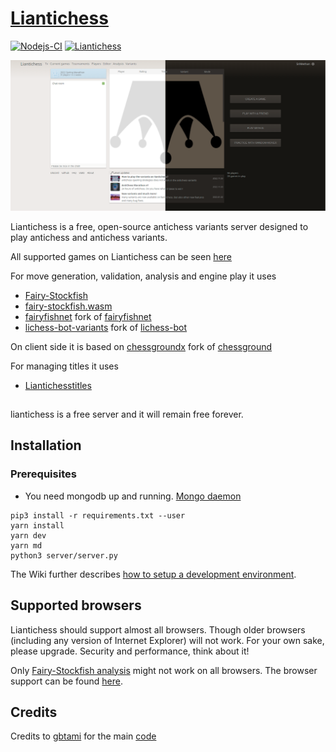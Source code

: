 # [Liantichess](https://liantichess.herokuapp.com)

[![Nodejs-CI](https://github.com/SriMethan/Liantichess/actions/workflows/nodejs.yml/badge.svg)](https://github.com/SriMethan/Liantichess/actions/workflows/nodejs.yml) [![Liantichess](https://img.shields.io/badge/Liantichess-%40players-blue.svg)](https://liantichess.herokuapp.com/players)

![Liantichess lobby](liantichess-lobby.png)

Liantichess is a free, open-source antichess variants server designed to play antichess and antichess variants.

All supported games on Liantichess can be seen [here](https://liantichess.herokuapp.com/variants)

For move generation, validation, analysis and engine play it uses
- [Fairy-Stockfish](https://github.com/ianfab/Fairy-Stockfish)
- [fairy-stockfish.wasm](https://github.com/theyobots/stockfish.wasm)
- [fairyfishnet](https://github.com/theyobots/fairyfishnet) fork of [fairyfishnet](https://github.com/gbtami/fairyfishnet)
- [lichess-bot-variants](https://github.com/gbtami/lichess-bot-variants) fork of [lichess-bot](https://github.com/ShailChoksi/lichess-bot)

On client side it is based on [chessgroundx](https://github.com/gbtami/chessgroundx) fork of [chessground](https://github.com/ornicar/chessground)

For managing titles it uses
- [Liantichesstitles](https://github.com/SriMethan/liantichesstitles)

##

liantichess is a free server and it will remain free forever.

## Installation

### Prerequisites
* You need mongodb up and running. [Mongo daemon](https://www.mongodb.com/docs/manual/installation/)

```
pip3 install -r requirements.txt --user 
yarn install                            
yarn dev                                
yarn md                
python3 server/server.py
```

The Wiki further describes [how to setup a development environment](https://github.com/SriMethan/Liantichess/wiki/Setting-up-a-Liantichess-Development-environment-locally).

## Supported browsers

Liantichess should support almost all browsers. Though older browsers (including any version of Internet Explorer) will not work. For your own sake, please upgrade. Security and performance, think about it!

Only [Fairy-Stockfish analysis](https://liantichess.herokuapp.com/analysis/antichess) might not work on all browsers. The browser support can be found [here](https://github.com/TheYoBots/stockfish.wasm#requirements).

## Credits

Credits to [gbtami](https://github.com/gbtami) for the main [code](https://github.com/gbtami/pychess-variants)
